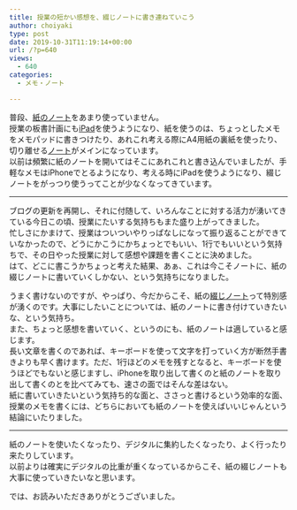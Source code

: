 ```yaml
---
title: 授業の短かい感想を、綴じノートに書き連ねていこう
author: choiyaki
type: post
date: 2019-10-31T11:19:14+00:00
url: /?p=640
views:
  - 640
categories:
  - メモ・ノート

---
```

普段、[紙のノート][1]をあまり使っていません。  
授業の板書計画にも[iPad][2]を使うようになり、紙を使うのは、ちょっとしたメモをメモパッドに書きつけたり、あれこれ考える際にA4用紙の裏紙を使ったり、切り離せる[ノート][3]がメインになっています。  
以前は頻繁に紙のノートを開いてはそこにあれこれと書き込んでいましたが、手軽なメモはiPhoneでとるようになり、考える時にiPadを使うようになり、綴じノートをがっつり使うってことが少なくなってきています。

* * *

ブログの更新を再開し、それに付随して、いろんなことに対する活力が湧いてきている今日この頃、授業にたいする気持ちもまた盛り上がってきました。  
忙しさにかまけて、授業はついついやりっぱなしになって振り返ることができていなかったので、どうにかこうにかちょっとでもいい、1行でもいいという気持ちで、その日やった授業に対して感想や課題を書くことに決めました。  
はて、どこに書こうかちょっと考えた結果、あぁ、これは今こそノートに、紙の綴じノートに書いていくしかない、という気持ちになりました。

うまく書けないのですが、やっぱり、今だからこそ、紙の[綴じノート][4]って特別感が湧くのです。大事にしたいことについては、紙のノートに書き付けていきたいな、という気持ち。  
また、ちょっと感想を書いていく、というのにも、紙のノートは適していると感じます。  
長い文章を書くのであれば、キーボードを使って文字を打っていく方が断然手書きよりも早く書けます。ただ、1行ほどのメモを残すとなると、キーボードを使うほどでもないと感じますし、iPhoneを取り出して書くのと紙のノートを取り出して書くのとを比べてみても、速さの面ではそんな差はない。  
紙に書いていきたいという気持ち的な面と、ささっと書けるという効率的な面、授業のメモを書くには、どちらにおいても紙のノートを使えばいいじゃんという結論にいたりました。

* * *

紙のノートを使いたくなったり、デジタルに集約したくなったり、よく行ったり来たりしています。  
以前よりは確実にデジタルの比重が重くなっているからこそ、紙の綴じノートも大事に使っていきたいなと思います。

では、お読みいただきありがとうございました。

 [1]: https://scrapbox.io/choiyaki-hondana/%E7%B4%99%E3%81%AE%E3%83%8E%E3%83%BC%E3%83%88
 [2]: https://scrapbox.io/choiyaki-hondana/iPad
 [3]: https://scrapbox.io/choiyaki-hondana/%E3%83%8E%E3%83%BC%E3%83%88
 [4]: https://scrapbox.io/choiyaki-hondana/%E7%B6%B4%E3%81%98%E3%83%8E%E3%83%BC%E3%83%88